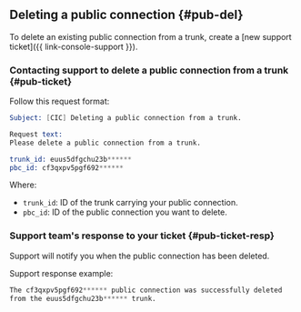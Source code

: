 ## Deleting a public connection {#pub-del}

To delete an existing public connection from a trunk, create a [new support ticket]({{ link-console-support }}).

### Contacting support to delete a public connection from a trunk {#pub-ticket}

Follow this request format:
```s
Subject: [CIC] Deleting a public connection from a trunk.

Request text:
Please delete a public connection from a trunk.

trunk_id: euus5dfgchu23b******
pbc_id: cf3qxpv5pgf692******
```

Where:

* `trunk_id`: ID of the trunk carrying your public connection.
* `pbc_id`: ID of the public connection you want to delete.

### Support team's response to your ticket {#pub-ticket-resp}

Support will notify you when the public connection has been deleted.

Support response example:

```s
The cf3qxpv5pgf692****** public connection was successfully deleted
from the euus5dfgchu23b****** trunk.
```

